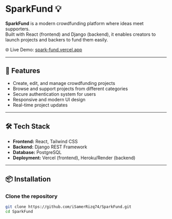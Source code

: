 # SparkFund 💡

**SparkFund** is a modern crowdfunding platform where ideas meet supporters.  
Built with React (frontend) and Django (backend), it enables creators to launch projects and backers to fund them easily.  

🌐 Live Demo: [spark-fund.vercel.app](https://spark-fund.vercel.app)

---

## 🚀 Features
- Create, edit, and manage crowdfunding projects  
- Browse and support projects from different categories  
- Secure authentication system for users  
- Responsive and modern UI design  
- Real-time project updates  

---

## 🛠️ Tech Stack
- **Frontend:** React, Tailwind CSS  
- **Backend:** Django REST Framework  
- **Database:** PostgreSQL  
- **Deployment:** Vercel (frontend), Heroku/Render (backend)  

---

## 📦 Installation

### Clone the repository
```bash
git clone https://github.com/iSamerRizq74/SparkFund.git
cd SparkFund
